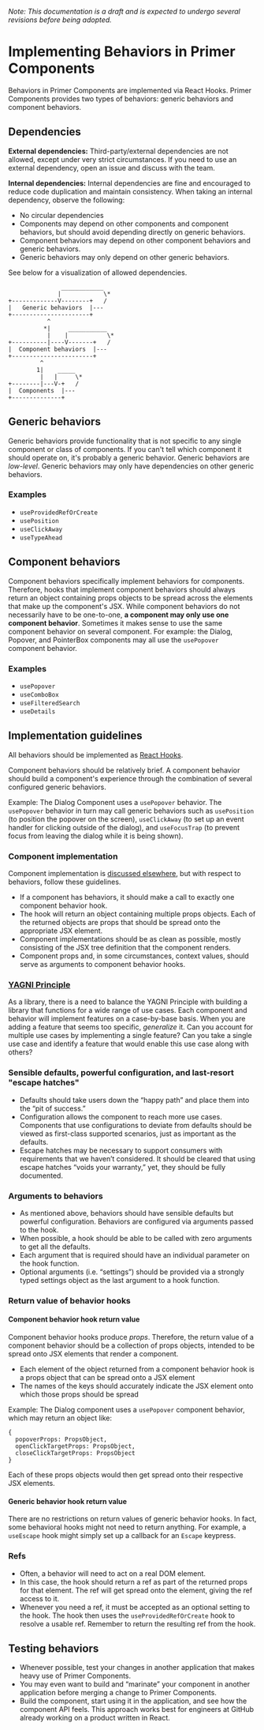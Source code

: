 *Note: This documentation is a draft and is expected to undergo several revisions before being adopted.*

# Implementing Behaviors in Primer Components

Behaviors in Primer Components are implemented via React Hooks. Primer Components provides two types of behaviors: generic behaviors and component behaviors.

## Dependencies

**External dependencies:** Third-party/external dependencies are not allowed, except under very strict circumstances. If you need to use an external dependency, open an issue and discuss with the team.

**Internal dependencies:** Internal dependencies are fine and encouraged to reduce code duplication and maintain consistency. When taking an internal dependency, observe the following:

* No circular dependencies
* Components may depend on other components and component behaviors, but should avoid depending directly on generic behaviors.
* Component behaviors may depend on other component behaviors and generic behaviors.
* Generic behaviors may only depend on other generic behaviors.

See below for a visualization of allowed dependencies.

```
               ____________
              |            \*
+-------------V--------+   /
|   Generic behaviors  |---
+----------------------+
           ^   
          *|     ___________
           |    |           \*
+----------|----V-------+   /
|  Component behaviors  |---
+-----------------------+
         ^
        1|    _____
         |   |     \*
+--------|---V-+   /
|  Components  |---
+--------------+

```

## Generic behaviors

Generic behaviors provide functionality that is not specific to any single component or class of components. If you can't tell which component it should operate on, it's probably a generic behavior. Generic behaviors are _low-level_. Generic behaviors may only have dependencies on other generic behaviors.

### Examples

* `useProvidedRefOrCreate`
* `usePosition`
* `useClickAway`
* `useTypeAhead`

## Component behaviors

Component behaviors specifically implement behaviors for components. Therefore, hooks that implement component behaviors should always return an object containing props objects to be spread across the elements that make up the component's JSX. While component behaviors do not necessarily have to be one-to-one, **a component may only use one component behavior**. Sometimes it makes sense to use the same component behavior on several component. For example: the Dialog, Popover, and PointerBox components may all use the `usePopover` component behavior.

### Examples

* `usePopover`
* `useComboBox`
* `useFilteredSearch`
* `useDetails`

## Implementation guidelines

All behaviors should be implemented as [React Hooks](https://reactjs.org/docs/hooks-intro.html).

Component behaviors should be relatively brief. A component behavior should build a component's experience through the combination of several configured generic behaviors.

Example: The Dialog Component uses a `usePopover` behavior. The `usePopover` behavior in turn may call generic behaviors such as `usePosition` (to position the popover on the screen), `useClickAway` (to set up an event handler for clicking outside of the dialog), and `useFocusTrap` (to prevent focus from leaving the dialog while it is being shown).

### Component implementation

Component implementation is [discussed elsewhere](https://github.com/primer/components/blob/main/contributor-docs/CONTRIBUTING.md#developing-components), but with respect to behaviors, follow these guidelines.

* If a component has behaviors, it should make a call to exactly one component behavior hook.
* The hook will return an object containing multiple props objects. Each of the returned objects are props that should be spread onto the appropriate JSX element.
* Component implementations should be as clean as possible, mostly consisting of the JSX tree definition that the component renders.
* Component props and, in some circumstances, context values, should serve as arguments to component behavior hooks.

### [YAGNI Principle](https://en.wikipedia.org/wiki/You_aren%27t_gonna_need_it)

As a library, there is a need to balance the YAGNI Principle with building a library that functions for a wide range of use cases. Each component and behavior will implement features on a case-by-base basis. When you are adding a feature that seems too specific, _generalize_ it. Can you account for multiple use cases by implementing a single feature? Can you take a single use case and identify a feature that would enable this use case along with others?

### Sensible defaults, powerful configuration, and last-resort "escape hatches"

* Defaults should take users down the “happy path” and place them into the “pit of success.” 
* Configuration allows the component to reach more use cases. Components that use configurations to deviate from defaults should be viewed as first-class supported scenarios, just as important as the defaults.
* Escape hatches may be necessary to support consumers with requirements that we haven’t considered. It should be cleared that using escape hatches “voids your warranty,” yet, they should be fully documented.

### Arguments to behaviors

* As mentioned above, behaviors should have sensible defaults but powerful configuration. Behaviors are configured via arguments passed to the hook.
* When possible, a hook should be able to be called with zero arguments to get all the defaults.
* Each argument that is required should have an individual parameter on the hook function.
* Optional arguments (i.e. “settings”) should be provided via a strongly typed settings object as the last argument to a hook function.

### Return value of behavior hooks

#### Component behavior hook return value

Component behavior hooks produce _props_. Therefore, the return value of a component behavior should be a collection of props objects, intended to be spread onto JSX elements that render a component.

* Each element of the object returned from a component behavior hook is a props object that can be spread onto a JSX element
* The names of the keys should accurately indicate the JSX element onto which those props should be spread

Example: The Dialog component uses a `usePopover` component behavior, which may return an object like:
```
{ 
  popoverProps: PropsObject,
  openClickTargetProps: PropsObject,
  closeClickTargetProps: PropsObject 
}
```

Each of these props objects would then get spread onto their respective JSX elements.

#### Generic behavior hook return value

There are no restrictions on return values of generic behavior hooks. In fact, some behavioral hooks might not need to return anything. For example, a `useEscape` hook might simply set up a callback for an `Escape` keypress.

### Refs

* Often, a behavior will need to act on a real DOM element.
* In this case, the hook should return a ref as part of the returned props for that element. The ref will get spread onto the element, giving the ref access to it.
* Whenever you need a ref, it must be accepted as an optional setting to the hook. The hook then uses the `useProvidedRefOrCreate` hook to resolve a usable ref. Remember to return the resulting ref from the hook.

## Testing behaviors

* Whenever possible, test your changes in another application that makes heavy use of Primer Components.
* You may even want to build and “marinate” your component in another application before merging a change to Primer Components.
* Build the component, start using it in the application, and see how the component API feels. This approach works best for engineers at GitHub already working on a product written in React.
